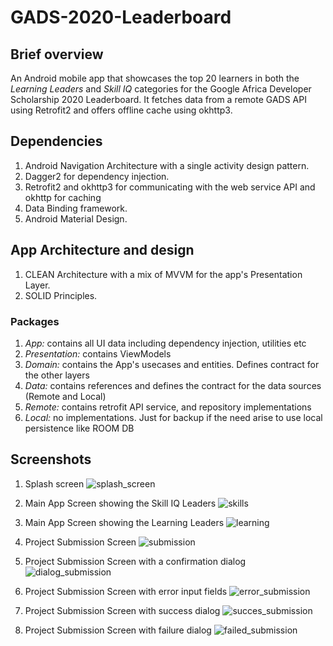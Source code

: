 # GADS-2020-Leaderboard
## Brief overview
An Android mobile app that showcases the top 20 learners in both the *Learning Leaders* and *Skill IQ* categories for the Google Africa Developer Scholarship 2020 Leaderboard.
It fetches data from a remote GADS API using Retrofit2 and offers offline cache using okhttp3.

## Dependencies
1. Android Navigation Architecture with a single activity design pattern.
2. Dagger2 for dependency injection.
3. Retrofit2 and okhttp3 for communicating with the web service API and okhttp for caching
4. Data Binding framework.
5. Android Material Design.

## App Architecture and design
1. CLEAN Architecture with a mix of MVVM for the app's Presentation Layer.
2. SOLID Principles.

### Packages
1. *App:* contains all UI data including dependency injection, utilities etc
2. *Presentation:* contains ViewModels
3. *Domain:* contains the App's usecases and entities. Defines contract for the other layers
4. *Data:* contains references and defines the contract for the data sources (Remote and Local)
5. *Remote:* contains retrofit API service, and repository implementations
6. *Local:* no implementations. Just for backup if the need arise to use local persistence like ROOM DB

## Screenshots
1. Splash screen
![splash_screen](https://user-images.githubusercontent.com/65837990/92314843-4c930f00-efd5-11ea-81f5-cef8d2bb8610.png)

2. Main App Screen showing the Skill IQ Leaders
![skills](https://user-images.githubusercontent.com/65837990/92314846-4e5cd280-efd5-11ea-8db3-3c1700fdbaf9.png)

3. Main App Screen showing the Learning Leaders
![learning](https://user-images.githubusercontent.com/65837990/92314845-4dc43c00-efd5-11ea-906b-e0675b0f8973.png)

4. Project Submission Screen
![submission](https://user-images.githubusercontent.com/65837990/92296663-f4093680-ef2e-11ea-84ae-f27ab7592a10.png)

5. Project Submission Screen with a confirmation dialog
![dialog_submission](https://user-images.githubusercontent.com/65837990/92314850-4f8dff80-efd5-11ea-9b97-9ff38e4ee789.png)

6. Project Submission Screen with error input fields
![error_submission](https://user-images.githubusercontent.com/65837990/92314849-4ef56900-efd5-11ea-8010-f90d316c505d.png)

7. Project Submission Screen with success dialog
![succes_submission](https://user-images.githubusercontent.com/65837990/92314852-50bf2c80-efd5-11ea-962b-fed1ac13ac9f.png)

8. Project Submission Screen with failure dialog
![failed_submission](https://user-images.githubusercontent.com/65837990/92314851-50269600-efd5-11ea-8b4e-fcb99fe7fae8.png)


